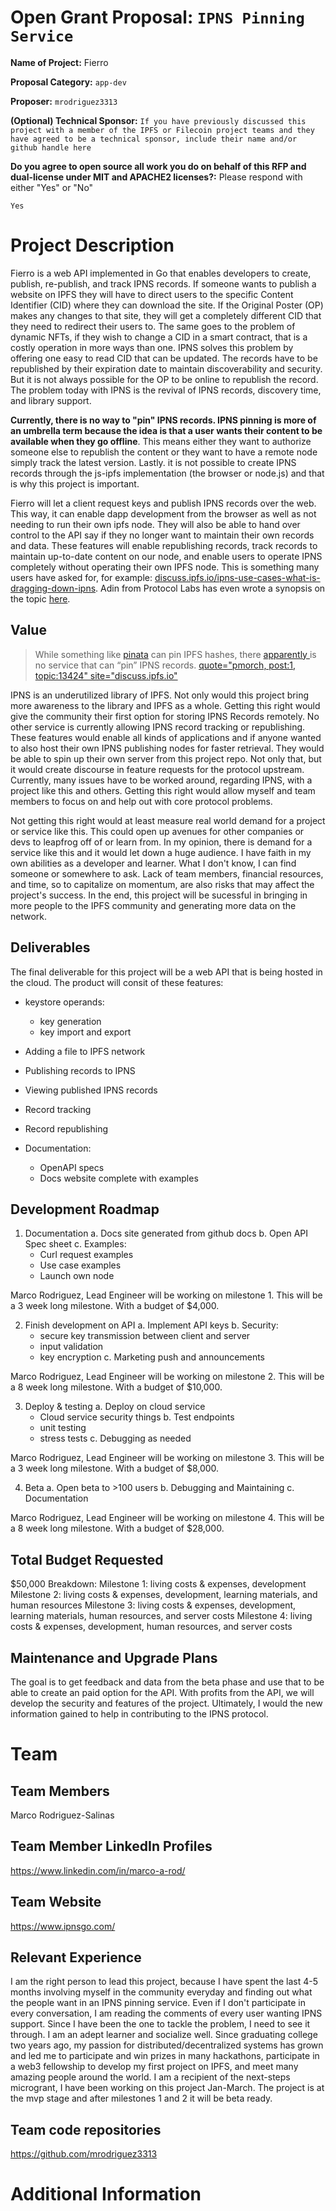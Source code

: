 # Open Grant Proposal: `IPNS Pinning Service`

**Name of Project:** Fierro

**Proposal Category:** `app-dev`

**Proposer:** `mrodriguez3313`

**(Optional) Technical Sponsor:** `If you have previously discussed this project with a member of the IPFS or Filecoin project teams and they have agreed to be a technical sponsor, include their name and/or github handle here`

**Do you agree to open source all work you do on behalf of this RFP and dual-license under MIT and APACHE2 licenses?:** Please respond with either "Yes" or "No"

`Yes`

# Project Description

<!-- Please describe exactly what you are planning to build. Make sure to include the following: -->
<!-- - Start with the need or problem you are trying to solve with this project. -->

Fierro is a web API implemented in Go that enables developers to create, publish, re-publish, and track IPNS records. If someone wants to publish a website on IPFS they will have to direct users to the specific Content Identifier (CID) where they can download the site. If the Original Poster (OP) makes any changes to that site, they will get a completely different CID that they need to redirect their users to. The same goes to the problem of dynamic NFTs, if they wish to change a CID in a smart contract, that is a costly operation in more ways than one. IPNS solves this problem by offering one easy to read CID that can be updated. The records have to be republished by their expiration date to maintain discoverability and security. But it is not always possible for the OP to be online to republish the record. The problem today with IPNS is the revival of IPNS records, discovery time, and library support.

**Currently, there is no way to "pin" IPNS records. IPNS pinning is more of an umbrella term because the idea is that a user wants their content to be available when they go offline**. This means either they want to authorize someone else to republish the content or they want to have a remote node simply track the latest version. Lastly. it is not possible to create IPNS records through the js-ipfs implementation (the browser or node.js) and that is why this project is important. 

Fierro will let a client request keys and publish IPNS records over the web. This way, it can enable dapp development from the browser as well as not needing to run their own ipfs node. They will also be able to hand over control to the API say if they no longer want to maintain their own records and data. These features will enable republishing records, track records to maintain up-to-date content on our node, and enable users to operate IPNS completely without operating their own IPFS node. This is something many users have asked for, for example: [discuss.ipfs.io/ipns-use-cases-what-is-dragging-down-ipns](https://discuss.ipfs.io/t/ipns-use-cases-what-is-dragging-down-ipns/9817). Adin from Protocol Labs has even wrote a synopsis on the topic [here](https://pl-strflt.notion.site/IPNS-Overview-and-FAQ-071b9b14f12045ea842a7d51cfb47dff).

<!-- This section should be 2-3 paragraphs long. -->

## Value

<!-- Please describe in more detail why this proposal is valuable for the Filecoin ecosystem. Answer the following questions: -->
<!-- - What are the benefits to getting this right? -->
<!-- - What are the risks if you don't get it right? -->
<!-- - What are the risks that will make executing on this project difficult? -->

>While something like [pinata](https://www.pinata.cloud/) can pin IPFS hashes, there [apparently ](https://discuss.ipfs.io/t/is-there-any-website-provide-ipns-service/9721) is no service that can “pin” IPNS records.
[quote="pmorch, post:1, topic:13424" site="discuss.ipfs.io"](https://discuss.ipfs.io/t/ipns-beyond-the-basics-no-ipns-pinning-service-any-docs-on-this/13424)

IPNS is an underutilized library of IPFS. Not only would this project bring more awareness to the library and IPFS as a whole. Getting this right would give the community their first option for storing IPNS Records remotely. No other service is currently allowing IPNS record tracking or republishing. These features would enable all kinds of applications and if anyone wanted to also host their own IPNS publishing nodes for faster retrieval. They would be able to spin up their own server from this project repo. Not only that, but it would create discourse in feature requests for the protocol upstream. Currently, many issues have to be worked around, regarding IPNS, with a project like this and others. Getting this right would allow myself and team members to focus on and help out with core protocol problems. 

Not getting this right would at least measure real world demand for a project or service like this. This could open up avenues for other companies or devs to leapfrog off of or learn from. In my opinion, there is demand for a service like this and it would let down a huge audience. I have faith in my own abilities as a developer and learner. What I don't know, I can find someone or somewhere to ask. Lack of team members, financial resources, and time, so to capitalize on momentum, are also risks that may affect the project's success. In the end, this project will be sucessful in bringing in more people to the IPFS community and generating more data on the network.

<!-- This section should be 1-3 paragraphs long. -->

## Deliverables

<!-- Please describe in details what your final deliverable for this project will be. Include a specification of the project and what functionality the software will deliver when it is finished. -->

The final deliverable for this project will be a web API that is being hosted in the cloud. The product will consit of these features: 

- keystore operands: 
   - key generation 
   - key import and export 
- Adding a file to IPFS network 
- Publishing records to IPNS
- Viewing published IPNS records 
- Record tracking
- Record republishing

- Documentation:
   - OpenAPI specs
   - Docs website complete with examples

## Development Roadmap

<!-- Please break up your development work into a clear set of milestones. This section needs to be very detailed (will vary on the project, but aim for around 2 pages for this section). -->

<!-- For each milestone, please describe: -->
<!-- - The software functionality that we can expect after the completion of each milestone. This should be detailed enough that it can be used to ensure that the software meets the specification you outlined in the Deliverables. -->
<!-- - How many people will be working on each milestone and their roles -->
<!-- - The amount of funding required for each milestone -->
<!-- - How much time this milestone will take to achieve (using real dates) -->

1. Documentation
   a. Docs site generated from github docs
   b. Open API Spec sheet
   c. Examples:
    - Curl request examples 
    - Use case examples
    - Launch own node
 
Marco Rodriguez, Lead Engineer will be working on milestone 1. This will be a 3 week long milestone. With a budget of $4,000.

2. Finish development on API
   a. Implement API keys
   b. Security:
     - secure key transmission between client and server
     - input validation
     - key encryption
    c. Marketing push and announcements

Marco Rodriguez, Lead Engineer will be working on milestone 2. This will be a 8 week long milestone. With a budget of $10,000.

3. Deploy & testing 
   a. Deploy on cloud service
      - Cloud service security things
   b. Test endpoints 
     - unit testing
     - stress tests
   c. Debugging as needed

Marco Rodriguez, Lead Engineer will be working on milestone 3. This will be a 3 week long milestone. With a budget of $8,000.

4. Beta
   a. Open beta to >100 users
   b. Debugging and Maintaining
   c. Documentation

Marco Rodriguez, Lead Engineer will be working on milestone 4. This will be a 8 week long milestone. With a budget of $28,000.

## Total Budget Requested

<!--Sum up the total requested budget across all milestones, and include that figure here. Also, please include a budget breakdown to specify how you are planning to spend these funds. -->

$50,000
Breakdown:
Milestone 1: living costs & expenses, development
Milestone 2: living costs & expenses, development, learning materials, and human resources
Milestone 3: living costs & expenses, development, learning materials, human resources, and server costs
Milestone 4: living costs & expenses, development, human resources, and server costs

## Maintenance and Upgrade Plans

<!-- Specify your team's long-term plans to maintain this software and upgrade it over time. -->

The goal is to get feedback and data from the beta phase and use that to be able to create an paid option for the API. With profits from the API, we will develop the security and features of the project. Ultimately, I would the new information gained to help in contributing to the IPNS protocol.

# Team

## Team Members

Marco Rodriguez-Salinas

## Team Member LinkedIn Profiles

https://www.linkedin.com/in/marco-a-rod/

## Team Website

https://www.ipnsgo.com/

## Relevant Experience

<!-- Please describe (in words) your team's relevant experience, and why you think you are the right team to build this project. You can cite your team's prior experience in similar domains, doing similar dev work, individual team members' backgrounds, etc. -->

I am the right person to lead this project, because I have spent the last 4-5 months involving myself in the community everyday and finding out what the people want in an IPNS pinning service. Even if I don't participate in every conversation, I am reading the comments of every user wanting IPNS support. Since I have been the one to tackle the problem, I need to see it through. I am an adept learner and socialize well. Since graduating college two years ago, my passion for distributed/decentralized systems has grown and led me to participate and win prizes in many hackathons, participate in a web3 fellowship to develop my first project on IPFS, and meet many amazing people around the world. I am a recipient of the next-steps microgrant, I have been working on this project Jan-March. The project is at the mvp stage and after milestones 1 and 2 it will be beta ready.

## Team code repositories

https://github.com/mrodriguez3313

# Additional Information

<!-- Please include any additional information that you think would be useful in helping us to evaluate your proposal. -->
